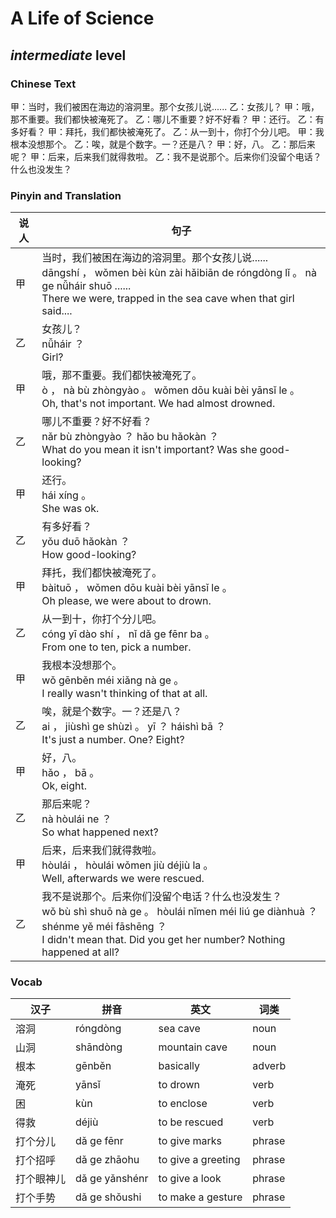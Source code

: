 # A Life of Science
## *intermediate* level

### Chinese Text
甲：当时，我们被困在海边的溶洞里。那个女孩儿说......
乙：女孩儿？
甲：哦，那不重要。我们都快被淹死了。
乙：哪儿不重要？好不好看？
甲：还行。
乙：有多好看？
甲：拜托，我们都快被淹死了。
乙：从一到十，你打个分儿吧。
甲：我根本没想那个。
乙：唉，就是个数字。一？还是八？
甲：好，八。
乙：那后来呢？
甲：后来，后来我们就得救啦。
乙：我不是说那个。后来你们没留个电话？什么也没发生？

### Pinyin and Translation
|说人|句子|
|----|----|
|甲|当时，我们被困在海边的溶洞里。那个女孩儿说......<br />dāngshí ， wǒmen bèi kùn zài hǎibiān de róngdòng lǐ 。 nà ge nǚháir shuō ......<br />There we were, trapped in the sea cave when that girl said....|
|乙|女孩儿？<br />nǚháir ？<br />Girl?|
|甲|哦，那不重要。我们都快被淹死了。<br />ò ， nà bù zhòngyào 。 wǒmen dōu kuài bèi yānsǐ le 。<br />Oh, that's not important. We had almost drowned.|
|乙|哪儿不重要？好不好看？<br />nǎr bù zhòngyào ？ hǎo bu hǎokàn ？<br />What do you mean it isn't important? Was she good-looking?|
|甲|还行。<br />hái xíng 。<br />She was ok.|
|乙|有多好看？<br />yǒu duō hǎokàn ？<br />How good-looking?|
|甲|拜托，我们都快被淹死了。<br />bàituō ， wǒmen dōu kuài bèi yānsǐ le 。<br />Oh please, we were about to drown.|
|乙|从一到十，你打个分儿吧。<br />cóng yī dào shí ， nǐ dǎ ge fēnr ba 。<br />From one to ten, pick a number.|
|甲|我根本没想那个。<br />wǒ gēnběn méi xiǎng nà ge 。<br />I really wasn't thinking of that at all.|
|乙|唉，就是个数字。一？还是八？<br />ai ， jiùshì ge shùzì 。 yī ？ háishì bā ？<br />It's just a number. One? Eight?|
|甲|好，八。<br />hǎo ， bā 。<br />Ok, eight.|
|乙|那后来呢？<br />nà hòulái ne ？<br />So what happened next?|
|甲|后来，后来我们就得救啦。<br />hòulái ， hòulái wǒmen jiù déjiù la 。<br />Well, afterwards we were rescued.|
|乙|我不是说那个。后来你们没留个电话？什么也没发生？<br />wǒ bù shì shuō nà ge 。 hòulái nǐmen méi liú ge diànhuà ？ shénme yě méi fāshēng ？<br />I didn't mean that. Did you get her number? Nothing happened at all?|
### Vocab
|汉子|拼音|英文|词类|
|----|----|----|----|
|溶洞|róngdòng|sea cave|noun|
|山洞|shāndòng|mountain cave|noun|
|根本|gēnběn|basically|adverb|
|淹死|yānsǐ|to drown|verb|
|困|kùn|to enclose|verb|
|得救|déjiù|to be rescued|verb|
|打个分儿|dǎ ge fēnr|to give marks|phrase|
|打个招呼|dǎ ge zhāohu|to give a greeting|phrase|
|打个眼神儿|dǎ ge yǎnshénr|to give a look|phrase|
|打个手势|dǎ ge shǒushi|to make a gesture|phrase|